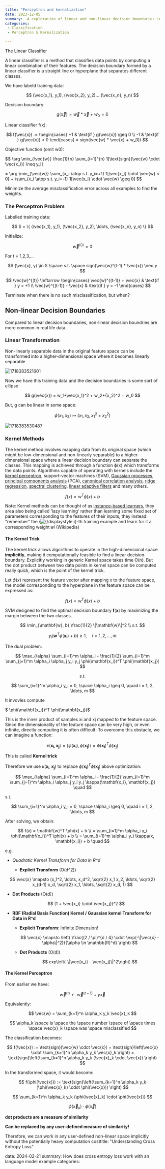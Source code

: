 ```yaml
---
title: "Perceptron and kernalization"
date: 2023-12-05
summary:  A exploration of linear and non-linear decision boundaries in binary classification, focusing on the perceptron algorithm and the kernel trick for transforming non-linearly separable data into a higher-dimensional space where it becomes linearly separable.
categories:
 - Classification 
 - Perceptron & Kernalization

---
```

The Linear Classifier

A linear classifier is a method that classifies data points by computing a linear combination of their features. The decision boundary formed by a linear classifier is a straight line or hyperplane that separates different classes.

We have labeld training data:

$$
(\vec{x_1}, y_1), (\vec{x_2}, y_2)....(\vec{x_n}, y_n)
$$

Decision boundary:

$$
g(\vec{x})=\vec{w} * \vec{x} + w_0 = 0
$$

Linear classifier f(x):

$$
f(\vec{x}) := \begin{cases}
+1 & \text{if } g(\vec{x}) \geq 0 \\
-1 & \text{if } g(\vec{x}) < 0 \end{cases} = sign(\vec{w} * \vec{x} + w_0))
$$

Objective function (omit w0):

$$
\arg \min_{\vec{w}} \frac{1}{n} \sum_{i=1}^{n} 1[\text{sign}(\vec{w} \cdot \vec{x_i}) \neq y_i]

= \arg \min_{\vec{w}} \sum_{x_i \atop s.t. y_i=+1} 1[\vec{x_i} \cdot \vec{w} < 0] + \sum_{x_i \atop s.t. y_i=-1} 1[\vec{x_i} \cdot \vec{w} \geq 0]
$$

Minimize the average misclassification error across all examples to find the weights.

### The Perceptron Problem

Labelled training data:

$$
S = \{ (\vec{x_1}, y_1), (\vec{x_2}, y_2), \ldots, (\vec{x_n}, y_n) \}
$$

Initialize:

$$
\vec{w}^{(0)} = 0
$$

For t = 1,2,3,...

$$
(\vec{x}, y) \in S \space s.t. \space sign(\vec{w}^(t-1) * \vec{x}) \neq y
$$

$$
\vec{w}^{(t)} \leftarrow \begin{cases}
\vec{w}^{(t-1)} + \vec{x} & \text{if } y = +1 \\
\vec{w}^{(t-1)} - \vec{x} & \text{if } y = -1
\end{cases}
$$

Terminate when there is no such misclassification, but when?

## Non-linear Decision Boundaries

Compared to linear decision boundaries, non-linear decision boundries are more common in real life data.

### Linear Transformation

Non-linearly separable data in the original feature space can be transformed into a higher-dimensional space where it becomes linearly separable

![1718383521601](image/2022-12-05-Perceptron-and-Kernelization/1718383521601.png)

Now we have this training data and the decision boundaries is some sort of ellipse

$$
g(\vec{x}) = w_1*\vec{x_1}^2 + w_2*{x_2}^2 + w_0
$$

But, g can be linear in some space:

$$
\phi(x_1, x_2) \mapsto (x_1, x_2, x_1^2 + x_2^2)
$$

![1718383530487](image/2022-12-05-Perceptron-and-Kernelization/1718383530487.png)

### Kernel Methods

The kernel method involves mapping data from its original space (which might be low-dimensional and non-linearly separable) to a higher-dimensional space where a linear decision boundary can separate the classes. This mapping is achieved through a function ϕ(x) which transforms the data points.  Algorithms capable of operating with kernels include the [kernel perceptron](https://en.wikipedia.org/wiki/Kernel_perceptron "Kernel perceptron"), support-vector machines (SVM), [Gaussian processes](https://en.wikipedia.org/wiki/Gaussian_process), [principal components analysis](https://en.wikipedia.org/wiki/Principal_components_analysis "Principal components analysis") (PCA), [canonical correlation analysis](https://en.wikipedia.org/wiki/Canonical_correlation_analysis "Canonical correlation analysis"), [ridge regression](https://en.wikipedia.org/wiki/Ridge_regression "Ridge regression"), [spectral clustering](https://en.wikipedia.org/wiki/Spectral_clustering "Spectral clustering"), [linear adaptive filters](https://en.wikipedia.org/wiki/Adaptive_filter "Adaptive filter") and many others.

$$
f(x) = w^T\phi(x) + b
$$

Note: Kernel methods can be thought of as [instance-based learners](https://en.wikipedia.org/wiki/Instance-based_learning "Instance-based learning"), they area also being called 'lazy learning' rather than learning some fixed set of parameters corresponding to the features of their inputs, they instead "remember" the 𝑖![{\displaystyle i}](https://wikimedia.org/api/rest_v1/media/math/render/svg/add78d8608ad86e54951b8c8bd6c8d8416533d20)-th training example and learn for it a corresponding weight 𝑤𝑖 (Wikipedia)

#### The Kernel Trick

The kernel trick allows algorithms to operate in the high-dimensional space **implicitly**, making it computationally feasible to find a linear decision boundary. Explicitly working in generic Kernel space takes time O\(n). But the dot product between two data points in kernel space can be computed really quick, which is the point of the kernel trick.

Let $\phi(x)$ represent the feature vector after mapping x to the feature space, the model corresponding to the hyperplane in the feature space can be expressed as:

$$
f(x) = w^T\phi(x) + b
$$

SVM designed to find the optimal decision boundary **f**(**x**) by maximizing the margin between the two classes.

$$
\min_{\mathbf{w}, b} \frac{1}{2} \|\mathbf{w}\|^2 \\
s.t.
$$

$$
y_i (\mathbf{w}^T \phi(\mathbf{x_i}) + b) \geq 1, \quad i = 1, 2, \ldots, m
$$

The dual problem:

$$
\max_{\alpha} \sum_{i=1}^m \alpha_i - \frac{1}{2} \sum_{i=1}^m \sum_{j=1}^m \alpha_i \alpha_j y_i y_j \phi(\mathbf{x_i})^T \phi(\mathbf{x_j})
$$

$$
s.t.
$$

$$
\sum_{i=1}^m \alpha_i y_i = 0, \space \alpha_i \geq 0, \quad i = 1, 2, \ldots, m
$$

It invovles compute

$ \phi(\mathbf{x_i})^T \phi(\mathbf{x_j})$

This is the inner product of samples xi and xj mapped to the feature space. Since the dimensionality of the feature space can be very high, or even infinite, directly computing it is often difficult. To overcome this obstacle, we can imagine a function:

$$
\kappa(\mathbf{x_i}, \mathbf{x_j}) = \langle \phi(\mathbf{x_i}), \phi(\mathbf{x_j}) \rangle = \phi(\mathbf{x_i})^T \phi(\mathbf{x_j})
$$

This is called **Kernel trick**

Therefore we use $\kappa(\mathbf{x_i}, \mathbf{x_j})$ to replace $\phi(\mathbf{x_i})^T \phi(\mathbf{x_j})$ above optimization:

$$
\max_{\alpha} \sum_{i=1}^m \alpha_i - \frac{1}{2} \sum_{i=1}^m \sum_{j=1}^m \alpha_i \alpha_j y_i y_j \kappa(\mathbf{x_i}, \mathbf{x_j}) \quad
$$

s.t.

$$
\sum_{i=1}^m \alpha_i y_i = 0,  \space \alpha_i \geq 0, \quad i = 1, 2, \ldots, m
$$

After solving, we obtain:

$$
f(x) = \mathbf{w}^T \phi(x) + b \\
     = \sum_{i=1}^m \alpha_i y_i \phi(\mathbf{x_i})^T \phi(x) + b \\
= \sum_{i=1}^m \alpha_i y_i \kappa(x, \mathbf{x_i}) + b \quad
$$

e.g.

- *Quadratic Kernel Transform for Data in R^d*

  - **Explicit Transform** \(O(d^2)\)

$$
\vec{x} \mapsto (x_1^2, \ldots, x_d^2, \sqrt{2} x_1 x_2, \ldots, \sqrt{2} x_{d-1} x_d, \sqrt{2} x_1, \ldots, \sqrt{2} x_d, 1)
$$

- **Dot Products** \(O(d))

  $$
  (1 + \vec{x_i} \cdot \vec{x_j})^2
  $$
- **RBF (Radial Basis Function) Kernel  / Gaussian kernel Transform for Data in R^d**

  - **Explicit Transform**: Infinite Dimension!

    $$
    \vec{x} \mapsto \left( \frac{(2 / \pi)^{d / 4} \cdot \exp(-\|\vec{x} - \alpha\|^2)}{\alpha \in \mathbb{R}^d} \right)
    $$
  - **Dot Products** \(O(d)\)

    $$
    exp\left(-\|\vec{x_i} - \vec{x_j}\|^2\right)
    $$

#### The Kernel Perceptron

From earlier we have:

$$
\vec{w}^{(t)} \leftarrow \vec{w}^{(t-1)} + y \vec{x}
$$

Equivalently:

$$
\vec{w} = \sum_{k=1}^n \alpha_k y_k \vec{x}_k
$$

$$
\alpha_k \space is \space the \space number \space of \space times \space \vec{x}_k \space was \space misclassified
$$

The classification becomes:

$$
f(\vec{x}) := \text{sign}(\vec{w} \cdot \vec{x}) = \text{sign}\left(\vec{x} \cdot \sum_{k=1}^n \alpha_k y_k \vec{x}_k \right) = \text{sign}\left(\sum_{k=1}^n \alpha_k y_k (\vec{x}_k \cdot \vec{x}) \right)
$$

In the transformed space, it would become:

$$
f(\phi(\vec{x})) := \text{sign}\left(\sum_{k=1}^n \alpha_k y_k (\phi(\vec{x}_k) \cdot \phi(\vec{x})) \right)
$$

$$
\sum_{k=1}^n \alpha_k y_k (\phi(\vec{x}_k) \cdot \phi(\vec{x}))
$$

$$
\phi(\vec{x}_k) \cdot \phi(\vec{x})
$$

**dot products are a measure of similarity**

**Can be replaced by any user-defined measure of similarity!**

Therefore, we can work in any user-defined non-linear space implicitly without the potentially heavy computation costtitle: "Understanding Cross Entropy Loss"

date: 2024-02-21
summary: How does cross entropy loss work with an language model example
categories:
